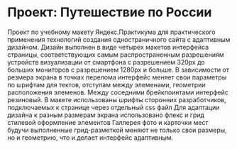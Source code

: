 # Проект: Путешествие по России

Проект по учебному макету Яндекс.Практикума для практического применения технологий создания одностраничного сайта с адаптивным дизайном.
Дизайн выполнен в виде четырех макетов интерфейса страницы, соответствующих самым распространенным разрешениям устройств визуализации от смартфона с разрешением 320px до больших мониторов с разрешением 1280px и больше. В зависимости от резмера экрана в точках перелома интерфейс меняет свои параметры по шрифтам для тектов, отступам между элеменами, геометрии расположения элеменов. Между соседними брейкпоинтами интерфейс резиновый.
В макете использованы шрифты сторонних разработчиков, подключаемых к странице через отдельный css файл
Для адаптации дизайна к разным размерам экрана использовано флекс и грид стилевой оформление элементов
Галлерея фото и карточки мест будучи выполненные грид-разметкой меняют не только свои размеры, но и геометрию, что и делает интерфейс адаптивным. 
